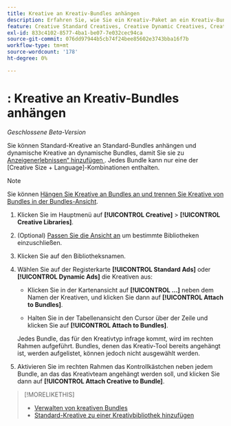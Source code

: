 ```yaml
---
title: Kreative an Kreativ-Bundles anhängen
description: Erfahren Sie, wie Sie ein Kreativ-Paket an ein Kreativ-Bundle anhängen.
feature: Creative Standard Creatives, Creative Dynamic Creatives, Creative Bundles
exl-id: 833c4102-8577-4ba1-be07-7e032cec94ca
source-git-commit: 076dd97944b5cb74f24bee85602e3743bba16f7b
workflow-type: tm+mt
source-wordcount: '178'
ht-degree: 0%

---
```


# &#x200B;<!-- and detach -->: Kreative an Kreativ-Bundles anhängen

*Geschlossene Beta-Version*

<!-- Edit all, including the metadata and title, plus the links within TOC and bundle-manage.md, once this feature is available.  -->

Sie können Standard-Kreative an Standard-Bundles anhängen und dynamische Kreative an dynamische Bundles, damit Sie sie zu [Anzeigenerlebnissen“ hinzufügen ](/help/creative/experiences/experience-about.md). Jedes Bundle kann nur eine der \[Creative Size + Language\]-Kombinationen enthalten.

<!--
You can also detach a creative from a bundle to remove the association between the two, so that the creative is no longer used for experiences that target the bundle. Detaching a creative from the bundle doesn't delete the creative from the Creatives tab in your creative library.
-->

>[!NOTE]
>
>Sie können<!-- also --> [Hängen Sie Kreative an Bundles an und trennen Sie Kreative von Bundles in der Bundles-Ansicht](/help/creative/creative-libraries/bundle-manage.md).

<!-- Hide header until second procedure is available:

## Attach creatives to creative bundles

-->

1. Klicken Sie im Hauptmenü auf **[!UICONTROL Creative]** > **[!UICONTROL Creative Libraries]**.

1. (Optional) [Passen Sie die Ansicht an](/help/creative/introduction/customize-data-views.md) um bestimmte Bibliotheken einzuschließen.

1. Klicken Sie auf den Bibliotheksnamen.

1. Wählen Sie auf der Registerkarte **[!UICONTROL Standard Ads]** oder **[!UICONTROL Dynamic Ads]** die Kreativen aus:

   * Klicken Sie in der Kartenansicht auf **[!UICONTROL ...]** neben dem Namen der Kreativen, und klicken Sie dann auf **[!UICONTROL Attach to Bundles]**.

   * Halten Sie in der Tabellenansicht den Cursor über der Zeile und klicken Sie auf **[!UICONTROL Attach to Bundles]**.

   Jedes Bundle, das für den Kreativtyp infrage kommt, wird im rechten Rahmen aufgeführt. Bundles, denen das Kreativ-Tool bereits angehängt ist, werden aufgelistet, können jedoch nicht ausgewählt werden.

1. Aktivieren Sie im rechten Rahmen das Kontrollkästchen neben jedem Bundle, an das das Kreativteam angehängt werden soll, und klicken Sie dann auf **[!UICONTROL Attach Creative to Bundle]**.

<!-- Verify and edit all of the following, including the command names and where they're available -- not in UI yet as of 1/17. I'm not sure what the UI will really look like.

## Detach creatives from a creative bundle

1. In the main menu, click **[!UICONTROL Creative]**3/4> **[!UICONTROL Creative Libraries]**.

1. (Optional) [Customize the view](/help/creative/introduction/customize-data-views.md) to include specific libraries.

1. Click the library name.

1. Click the **[!UICONTROL Standard Ads]** or **[!UICONTROL Dynamic Ads]** tab.

1. Select the creative:

   * In card view, click **[!UICONTROL ...]** next to the creative name, and then click **[!UICONTROL Attach/Detach from Bundle]**.
     
   * In table view, hold the cursor over the row and click **[!UICONTROL Attach/Detach from Bundle]**.

   Each bundle that's eligible for the creative type is listed in the right frame. For bundles to which the creative is already attached, the check box is selected. To detach the creative for a bundle, deselect the check box.

1. In the right frame, deselect the check box next to each bundle from which to remove the creative, and then click **[!UICONTROL Attach Creatives to Bundle]**.

-->

<!-- What this should be like, but I don't think this will be implemented:

1. Select the creative:

   * In card view, click **[!UICONTROL ...]** next to the creative name, and then click **[!UICONTROL Detach from Bundle]**.
     
   * In table view, hold the cursor over the row and click **[!UICONTROL Detach from Bundle]**.

   Each bundle that's eligible for the creative type is listed in the right frame. Bundles to which the creative is already attached are listed but not selectable.

1. In the right frame, select the check box next to each bundle from which to remove the creative, and then click **[!UICONTROL Detach Creatives from Bundle]**.

1. Select the creative:

   * In card view, click **[!UICONTROL ...]** next to the creative name, and then click **[!UICONTROL Detach from Bundle]**.
     
   * In table view, hold the cursor over the row and click **[!UICONTROL Detach from Bundle]**.

   Each bundle that's eligible for the creative type is listed in the right frame. Bundles to which the creative is already attached are listed but not selectable.

1. In the right frame, select the check box next to each bundle from which to remove the creative, and then click **[!UICONTROL Detach Creatives from Bundle]**.

-->

>[!MORELIKETHIS]
>
>* [Verwalten von kreativen Bundles](/help/creative/creative-libraries/bundle-manage.md)
>* [Standard-Kreative zu einer Kreativbibliothek hinzufügen](creative-add-standard.md)
